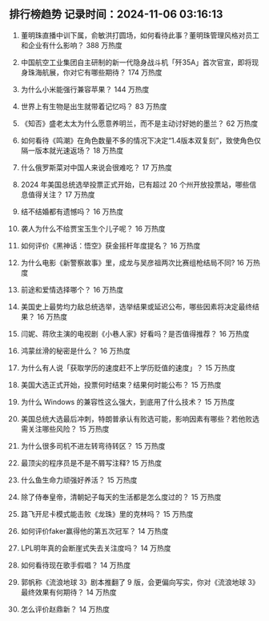 
## 排行榜趋势 记录时间：2024-11-06 03:16:13
  
  1. 董明珠直播中训下属，俞敏洪打圆场，如何看待此事？董明珠管理风格对员工和企业有什么影响？ 388 万热度
    
  2. 中国航空工业集团自主研制的新一代隐身战斗机「歼35A」首次官宣，即将现身珠海航展，你对它有哪些期待？ 174 万热度
    
  3. 为什么小米能强行兼容苹果？ 144 万热度
    
  4. 世界上有生物是出生就带着记忆吗？ 83 万热度
    
  5. 《知否》盛老太太为什么愿意养明兰，而不是主动讨好她的墨兰？ 62 万热度
    
  6. 如何看待《鸣潮》在角色数量不多的情况下决定“1.4版本双复刻”，致使角色仅隔一版本就光速返场？ 18 万热度
    
  7. 什么俄罗斯菜对中国人来说会很难吃？ 17 万热度
    
  8. 2024 年美国总统选举投票正式开始，已有超过 20 个州开放投票站，哪些信息值得关注？ 17 万热度
    
  9. 结不结婚都有遗憾吗？ 16 万热度
    
  10. 袭人为什么不给贾宝玉生个儿子呢？ 16 万热度
    
  11. 如何评价《黑神话：悟空》获金摇杆年度提名？ 16 万热度
    
  12. 为什么电影《新警察故事》里，成龙与吴彦祖两次比赛组枪结局不同? 16 万热度
    
  13. 前途和爱情选择哪个？ 16 万热度
    
  14. 美国史上最势均力敌总统选举，选举结果或延迟公布，哪些因素将决定最终结果？ 16 万热度
    
  15. 闫妮、蒋欣主演的电视剧《小巷人家》好看吗？是否值得推荐？ 16 万热度
    
  16. 鸿蒙丝滑的秘密是什么？ 16 万热度
    
  17. 为什么有人说「获取学历的速度赶不上学历贬值的速度」？ 15 万热度
    
  18. 美国大选正式开始，投票何时结束？结果何时能公布？ 15 万热度
    
  19. 为什么 Windows 的兼容性这么强大，到底用了什么技术？ 15 万热度
    
  20. 美国总统大选最后冲刺，特朗普承认有败选可能，影响因素有哪些？若他败选需关注哪些风险？ 15 万热度
    
  21. 为什么很多司机不进左转弯待转区？ 15 万热度
    
  22. 最顶尖的程序员是不是不屑写注释? 15 万热度
    
  23. 什么鱼生命力顽强好养活？ 15 万热度
    
  24. 除了侍奉皇帝，清朝妃子每天的生活都是怎么度过的？ 15 万热度
    
  25. 路飞开尼卡模式能击败《龙珠》里的克林吗？ 15 万热度
    
  26. 如何评价faker赢得他的第五次冠军？ 14 万热度
    
  27. LPL明年真的会断崖式失去关注度吗？ 14 万热度
    
  28. 如何看待现在歌手假唱？ 14 万热度
    
  29. 郭帆称《流浪地球 3》剧本推翻了 9 版，会更偏向写实，你对《流浪地球 3》最终效果有何期待？ 14 万热度
    
  30. 怎么评价赵鼎新？ 14 万热度
    